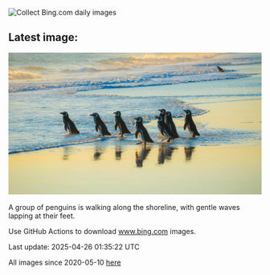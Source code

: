![Collect Bing.com daily images](https://github.com/counter2015/bing-daily-images/workflows/Collect%20Bing.com%20daily%20images/badge.svg)
## Latest image:
![](images/MagellanicPenguin.jpg)

A group of penguins is walking along the shoreline, with gentle waves lapping at their feet.

Use GitHub Actions to download www.bing.com images.

Last update: 2025-04-26 01:35:22 UTC

All images since 2020-05-10 [here](https://github.com/counter2015/bing-daily-images/tree/master/images)
